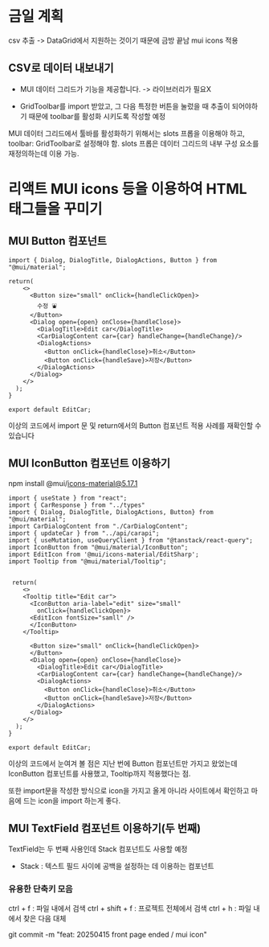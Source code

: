 # 금일 계획

csv 추출 -> DataGrid에서 지원하는 것이기 때문에 금방 끝남
mui icons 적용

## CSV로 데이터 내보내기
- MUI 데이터 그리드가 기능을 제공합니다. -> 라이브러리가 필요X

- GridToolbar를 import 받았고, 그 다음 특정한 버튼을 눌렀을 때 추출이 되어야하기 때문에 toolbar를 활성화 시키도록 작성할 예정

MUI 데이터 그리드에서 툴바를 활성화하기 위해서는 slots 프롭을 이용해야 하고, toolbar: GridToolbar로 설정해야 함. slots 프롭은 데이터 그리드의 내부 구성 요소를 재정의하는데 이용 가능.



# 리액트 MUI icons 등을 이용하여 HTML 태그들을 꾸미기


## MUI Button 컴포넌트

```tsx
import { Dialog, DialogTitle, DialogActions, Button } from "@mui/material";

return(
    <>
      <Button size="small" onClick={handleClickOpen}>
        수정 ⛲
      </Button>
      <Dialog open={open} onClose={handleClose}>
        <DialogTitle>Edit car</DialogTitle>
        <CarDialogContent car={car} handleChange={handleChange}/>
        <DialogActions>
          <Button onClick={handleClose}>취소</Button>
          <Button onClick={handleSave}>저장</Button>
        </DialogActions>
      </Dialog>
    </>
  );
}

export default EditCar;
```

이상의 코드에서 import 문 및 return에서의 Button 컴포넌트 적용 사례를 재확인할 수 있습니다

## MUI IconButton 컴포넌트 이용하기

npm install @mui/icons-material@5.17.1

```tsx
import { useState } from "react";
import { CarResponse } from "../types"
import { Dialog, DialogTitle, DialogActions, Button} from "@mui/material";
import CarDialogContent from "./CarDialogContent";
import { updateCar } from "../api/carapi";
import { useMutation, useQueryClient } from "@tanstack/react-query";
import IconButton from "@mui/material/IconButton";
import EditIcon from '@mui/icons-material/EditSharp';
import Tooltip from "@mui/material/Tooltip";


 return(
    <>
    <Tooltip title="Edit car">
      <IconButton aria-label="edit" size="small"
        onClick={handleClickOpen}>
      <EditIcon fontSize="samll" />
      </IconButton>
    </Tooltip>

      <Button size="small" onClick={handleClickOpen}>
      </Button>
      <Dialog open={open} onClose={handleClose}>
        <DialogTitle>Edit car</DialogTitle>
        <CarDialogContent car={car} handleChange={handleChange}/>
        <DialogActions>
          <Button onClick={handleClose}>취소</Button>
          <Button onClick={handleSave}>저장</Button>
        </DialogActions>
      </Dialog>
    </>
  );
}

export default EditCar;
```
이상의 코드에서 눈여겨 볼 점은 지난 번에 Button 컴포넌트만 가지고 왔었는데 IconButton 컴포넌트를 사용했고, Tooltip까지 적용했다는 점.

또한 import문을 작성한 방식으로 icon을 가지고 올게 아니라 사이트에서 확인하고 마음에 드는 icon을 import 하는게 좋다.

## MUI TextField 컴포넌트 이용하기(두 번째)

TextField는 두 번째 사용인데
Stack 컴포넌트도 사용할 예정
- Stack : 텍스트 필드 사이에 공백을 설정하는 데 이용하는 컴포넌트

### 유용한 단축키 모음

ctrl + f : 파일 내에서 검색
ctrl + shift + f : 프로젝트 전체에서 검색
ctrl + h : 파일 내에서 찾은 다음 대체

git commit -m "feat: 20250415 front page ended / mui icon"